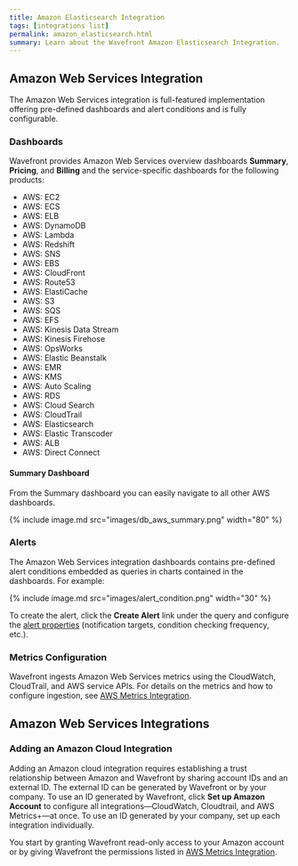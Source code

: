 ```yaml
---
title: Amazon Elasticsearch Integration
tags: [integrations list]
permalink: amazon_elasticsearch.html
summary: Learn about the Wavefront Amazon Elasticsearch Integration.
---
```

## Amazon Web Services Integration

The Amazon Web Services integration is full-featured implementation offering pre-defined dashboards and alert conditions and is fully configurable.

### Dashboards

Wavefront provides Amazon Web Services overview dashboards **Summary**, **Pricing**, and **Billing** and the service-specific dashboards for the following products:

- AWS: EC2
- AWS: ECS
- AWS: ELB
- AWS: DynamoDB
- AWS: Lambda
- AWS: Redshift
- AWS: SNS
- AWS: EBS
- AWS: CloudFront
- AWS: Route53
- AWS: ElastiCache
- AWS: S3
- AWS: SQS
- AWS: EFS
- AWS: Kinesis Data Stream
- AWS: Kinesis Firehose
- AWS: OpsWorks
- AWS: Elastic Beanstalk
- AWS: EMR
- AWS: KMS
- AWS: Auto Scaling
- AWS: RDS
- AWS: Cloud Search
- AWS: CloudTrail
- AWS: Elasticsearch
- AWS: Elastic Transcoder
- AWS: ALB
- AWS: Direct Connect

#### Summary Dashboard

<p>From the Summary dashboard you can easily navigate to all other AWS dashboards.</p>

{% include image.md src="images/db_aws_summary.png" width="80" %}

### Alerts

The Amazon Web Services integration dashboards contains pre-defined alert conditions embedded as queries in charts contained in the dashboards. For example:

{% include image.md src="images/alert_condition.png" width="30" %}

To create the alert, click the **Create Alert** link under the query and configure the [alert properties](https://docs.wavefront.com/alerts_managing.html#creating-an-alert) (notification targets, condition checking frequency, etc.).

### Metrics Configuration

Wavefront ingests Amazon Web Services metrics using the CloudWatch, CloudTrail, and AWS service APIs. For details on the metrics and how to configure ingestion, see [AWS Metrics Integration](https://docs.wavefront.com/integrations_aws_metrics.html).

## Amazon Web Services Integrations



### Adding an Amazon Cloud Integration

Adding an Amazon cloud integration requires establishing a trust relationship between Amazon and Wavefront by sharing account IDs and an external ID. The external ID can be generated by Wavefront or by your company. To use an ID generated by Wavefront, click **Set up Amazon Account** to configure all integrations&mdash;CloudWatch, Cloudtrail, and AWS Metrics+&mdash;at once. To use an ID generated by your company, set up each integration individually.

You start by granting Wavefront read-only access to your Amazon account or by giving Wavefront the permissions listed in [AWS Metrics Integration](https://docs.wavefront.com/integrations_aws_metrics.html).


